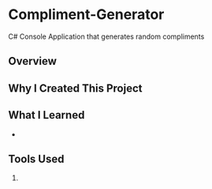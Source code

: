 # Compliment-Generator
C# Console Application that generates random compliments

## Overview


## Why I Created This Project


## What I Learned
- 

## Tools Used
1.

